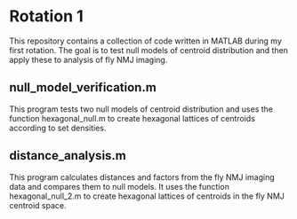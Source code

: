 # Rotation 1
 This repository contains a collection of code written in MATLAB during my first rotation. The goal is to test null models of centroid distribution and then apply these to analysis of fly NMJ imaging.
 
 ## null_model_verification.m
 This program tests two null models of centroid distribution and uses the function hexagonal_null.m to create hexagonal lattices of centroids according to set densities.
 
 ## distance_analysis.m
 This program calculates distances and factors from the fly NMJ imaging data and compares them to null models. It uses the function hexagonal_null_2.m to create hexagonal lattices of centroids in the fly NMJ centroid space.
